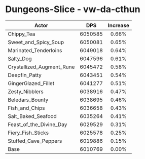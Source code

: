 # Dungeons-Slice - vw-da-cthun
| Actor | DPS | Increase |
|---|:---:|:---:|
|Chippy_Tea|6050585|0.66%|
|Sweet_and_Spicy_Soup|6050081|0.65%|
|Marinated_Tenderloins|6049018|0.64%|
|Salty_Dog|6047596|0.61%|
|Crystallized_Augment_Rune|6045472|0.58%|
|Deepfin_Patty|6043451|0.54%|
|GingerGlazed_Fillet|6041277|0.51%|
|Zesty_Nibblers|6038916|0.47%|
|Beledars_Bounty|6038695|0.46%|
|Fish_and_Chips|6036658|0.43%|
|Salt_Baked_Seafood|6035264|0.41%|
|Feast_of_the_Divine_Day|6029529|0.31%|
|Fiery_Fish_Sticks|6025578|0.25%|
|Stuffed_Cave_Peppers|6019886|0.15%|
|Base|6010769|0.00%|
